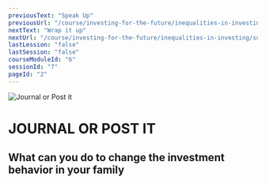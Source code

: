 ```yaml
---
previousText: "Speak Up"
previousUrl: "/course/investing-for-the-future/inequalities-in-investing/discussion"
nextText: "Wrap it up"
nextUrl: "/course/investing-for-the-future/inequalities-in-investing/summary"
lastLession: "false"
lastSession: "false"
courseModuleId: "6"
sessionId: "7"
pageId: "2"
---
```



![Journal or Post it](/assets/img/journal-it.png)
# JOURNAL OR POST IT

## What can you do to change the investment behavior in your family
<sparkle-feed-post assignment-name="What can you do to change the investment behavior in your family" ></sparkle-feed-post>
